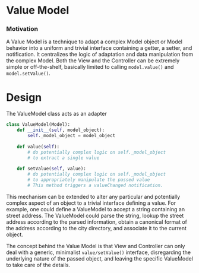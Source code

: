 # Value Model

### Motivation

A Value Model is a technique to adapt a complex Model object or Model behavior
into a uniform and trivial interface containing a getter, a setter, and
notification. It centralizes the logic of adaptation and data manipulation from
the complex Model. Both the View and the Controller can be extremely simple or off-the-shelf, basically limited to calling ``model.value()`` and
``model.setValue()``. 

# Design

The ValueModel class acts as an adapter






```python
class ValueModel(Model):
    def __init__(self, model_object):
        self._model_object = model_object
    
    def value(self):
        # do potentially complex logic on self._model_object
        # to extract a single value
    
    def setValue(self, value):
        # do potentially complex logic on self._model_object
        # to appropriately manipulate the passed value
        # This method triggers a valueChanged notification.
```

This mechanism can be extended to alter any particular and potentially complex 
aspect of an object to a trivial interface defining a value. For example, one
could define a ValueModel to accept a string containing an street address.
The ValueModel could parse the string, lookup the street address according to
the parsed information, obtain a canonical format of the address according
to the city directory, and associate it to the current object.

The concept behind the Value Model is that View and Controller can only deal
with a generic, minimalist ``value/setValue()`` interface, disregarding the
underlying nature of the passed object, and leaving the specific ValueModel to
take care of the details.
 

